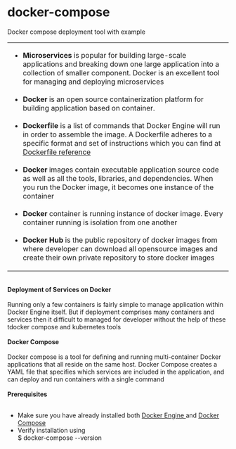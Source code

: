 # docker-compose
Docker compose deployment tool with example
<table>
  <tr>
   <td>
     <ul>
       <li>
         <b> Microservices </b>  is popular for building large-scale applications and breaking down one large application into a
         collection of smaller component.  Docker is an excellent tool for managing and deploying microservices
       </li>
       <br/>
       <li>
       <b> Docker </b> is an open source containerization platform for building application based on container. 
       </li>
       <br/>
       <li>
         <b> Dockerfile </b> is a list of commands that Docker Engine will run in order to assemble the image.  A Dockerfile adheres 
           to a specific format and set of instructions which you can find at 
           <a href="https://docs.docker.com/engine/reference/builder/">Dockerfile reference </a>
       </li> 
       <br/>
       <li>
       <b> Docker </b> images contain executable application source code as well as all the tools, libraries, and dependencies. 
         When you run the Docker image, it becomes one instance of the container
       </li>
       <br/>
      <li>
        <b> Docker </b> container is running instance of docker image. Every container running is isolation from one another
      </li> 
       <br/>
      <li>
        <b>Docker Hub </b> is the public repository of docker images from where developer can download all opensource images and 
        create their own private repository to store docker images
      </li> 
     </ul>
       </td>
     </tr>
  </table>
<br/>
<strong> Deployment of Services on Docker </strong>
<br/><br/>
Running only a few containers is fairly simple to manage application within Docker Engine itself. But if deployment comprises many containers and services then it difficult to managed for developer without the help of these tdocker compose and kubernetes tools
<br/><br/>
<strong> Docker Compose </strong> <br/><br/>
Docker compose is a tool for defining and running multi-container Docker applications that all reside on the same host. Docker Compose creates a YAML file that specifies which services are included in the application, and can deploy and run containers with a single command
<br/><br/>
<strong> Prerequisites </strong><br/><br/>
<ul>
  <li>Make sure you have already installed both <a href="https://docs.docker.com/get-docker/"> Docker Engine </a> and 
    <a href="https://docs.docker.com/compose/install/" />Docker Compose </a> </li>
  <li> Verify installation using </br> $ docker-compose --version </li>
</ul>
